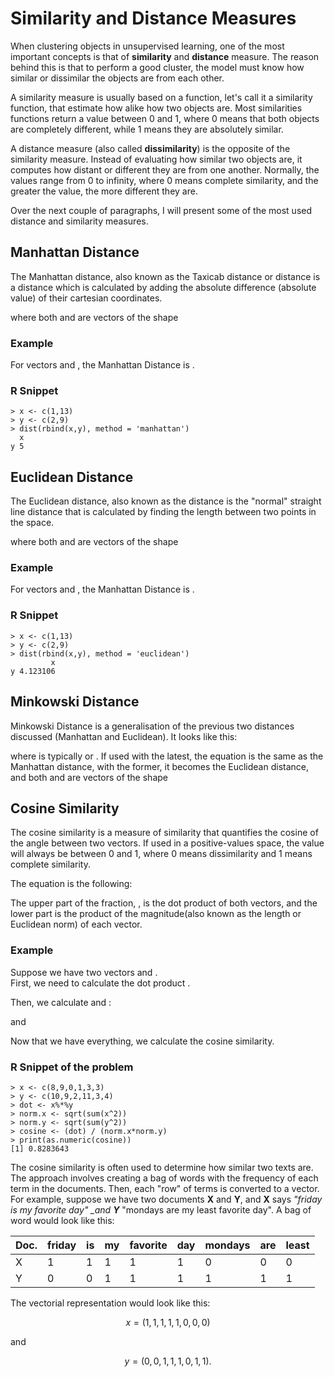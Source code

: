 # Similarity and Distance Measures

When clustering objects in unsupervised learning, one of the most important concepts is that of **similarity** and **distance** measure. The reason behind this is that to perform a good cluster, the model must know how similar or dissimilar the objects are from each other.

A similarity measure is usually based on a function, let's call it a similarity function, that estimate how alike how two objects are. Most similarities functions return a value between 0 and 1, where 0 means that both objects are completely different, while 1 means they are absolutely similar.

A distance measure \(also called **dissimilarity**\) is the opposite of the similarity measure. Instead of evaluating how similar two objects are, it computes how distant or different they are from one another. Normally, the values range from 0 to infinity, where 0 means complete similarity, and the greater the value, the more different they are.

Over the next couple of paragraphs, I will present some of the most used distance and similarity measures.

## Manhattan Distance

The Manhattan distance, also known as the Taxicab distance or  distance is a distance which is calculated by adding the absolute difference \(absolute value\) of their cartesian coordinates.

where both  and  are vectors of the shape

### Example

For vectors  and , the Manhattan Distance is .

### R Snippet

```text
> x <- c(1,13)
> y <- c(2,9)
> dist(rbind(x,y), method = 'manhattan')
  x
y 5
```

## Euclidean Distance

The Euclidean distance, also known as the  distance is the "normal" straight line distance that is calculated by finding the length between two points in the space.

where both  and  are vectors of the shape

### Example

For vectors  and , the Manhattan Distance is .

### R Snippet

```text
> x <- c(1,13)
> y <- c(2,9)
> dist(rbind(x,y), method = 'euclidean')
         x
y 4.123106
```

## Minkowski Distance

Minkowski Distance is a generalisation of the previous two distances discussed \(Manhattan and Euclidean\). It looks like this:

where  is typically  or . If used with the latest, the equation is the same as the Manhattan distance, with the former, it becomes the Euclidean distance, and both  and  are vectors of the shape

## Cosine Similarity

The cosine similarity is a measure of similarity that quantifies the cosine of the angle between two vectors. If used in a positive-values space, the value will always be between 0 and 1, where 0 means dissimilarity and 1 means complete similarity.

The equation is the following:

The upper part of the fraction, , is the dot product of both vectors, and the lower part is the product of the magnitude\(also known as the length or Euclidean norm\) of each vector.

### Example

Suppose we have two vectors  and .  
First, we need to calculate the dot product .

Then, we calculate  and :

and

Now that we have everything, we calculate the cosine similarity.

### R Snippet of the problem

```text
> x <- c(8,9,0,1,3,3)
> y <- c(10,9,2,11,3,4)
> dot <- x%*%y
> norm.x <- sqrt(sum(x^2))
> norm.y <- sqrt(sum(y^2))
> cosine <- (dot) / (norm.x*norm.y)
> print(as.numeric(cosine))
[1] 0.8283643
```

The cosine similarity is often used to determine how similar two texts are. The approach involves creating a bag of words with the frequency of each term in the documents. Then, each "row" of terms is converted to a vector. For example, suppose we have two documents **X** and **Y**, and **X** says _"friday is my favorite day" \_and **Y**_ "mondays are my least favorite day". A bag of word would look like this:

| Doc. | friday | is | my | favorite | day | mondays | are | least |
| :--- | :--- | :--- | :--- | :--- | :--- | :--- | :--- | :--- |
| X | 1 | 1 | 1 | 1 | 1 | 0 | 0 | 0 |
| Y | 0 | 0 | 1 | 1 | 1 | 1 | 1 | 1 |

The vectorial representation would look like this:

$$
x = (1,1,1,1,1,0,0,0)
$$

 and 

$$
y = (0,0,1,1,1,0,1,1).
$$

